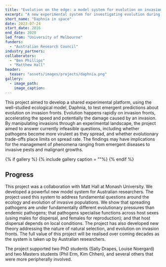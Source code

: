 ```yaml
---
title: "Evolution on the edge: a model system for evolution on invasion fronts"
excerpt: "A new experimental system for investigating evolution during invasion"
short_name: "Daphnia in space"
date: 2023-07-24
start_date: 2016
end_date: 2020
led_from: "University of Melbourne"
funders:
  - "Australian Research Council"
industry_partners:
collaborators:
  - "Ben Phillips"
  - "Matthew Hall"
header:
  teaser: "assets/images/projects/daphnia.png"
gallery:
  - image_path: 
    image_caption: 
---
```


This project aimed to develop a shared experimental platform, using the well-studied ecological model, Daphnia, to test emergent predictions about evolution on invasion fronts. Evolution happens rapidly on invasion fronts, accelerating the speed and potentially the damage caused by an invasion. By manipulating invasions through an experimental landscape, the project aimed to answer currently infeasible questions, including whether pathogens become more virulent as they spread, and whether evolutionary trade-offs place limits on spread rate. The findings may have implications for the management of phenomena ranging from emergent diseases to invasive pests and malignant growths.


{% if gallery %}
{% include gallery caption = ""%}
{% endif %}

## Progress

This project was a collaboration with Matt Hall at Monash University. We developed a powerful new model system for Australian researchers.  The project used this system to address fundamental questions around the ecology and evolution of invasive populations.  We show that spreading pathogens are under fundamentally different evolutionary pressures than endemic pathogens; that pathogens specialise functions across host sexes (using males for dispersal, and females for reproduction); and that host dispersal depends on local conditions.  The project has also developed new theory addressing the nature of natural selection, and evolution on invasion fronts.  The full value of this project will be realised over coming decades as the system is taken up by Australian researchers.

The project supported two PhD students (Sally Drapes, Louise Noergard) and two Masters students (Phil Erm, Kim Chhen), and several others that were more peripherally involved.

